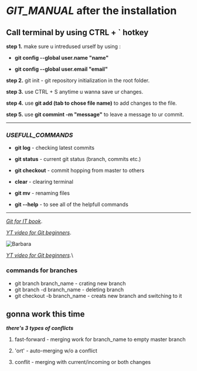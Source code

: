 # *GIT_MANUAL* **after the installation**

## **Call terminal by using CTRL + ` hotkey**

**step 1.** make sure u intredused urself by using :

* **git config --global user.name "name"**

* **git config --global user.email "email"**

**step 2.** git init - git repository initialization in the root folder.

**step 3.** use CTRL + S anytime u wanna save ur changes.

**step 4.** use **git add (tab to chose file name)** to add changes to the file.

**step 5.** use **git commint -m "message"** to leave a message to ur commit.
___________________________________

### *USEFULL_COMMANDS*

* **git log** - checking latest commits

* **git status** - current git status (branch, commits etc.)

* **git checkout** - commit hopping from master to others

* **clear** - clearing terminal

* **git mv** - renaming files

* **git --help** - to see all of the helpfull commands

_______________________________

*[Git for IT book](https://gbcdn.mrgcdn.ru/uploads/asset/4245110/attachment/d4eb8c232f8f2bdf4e42ba7cb49e0c50.pdf)*.


*[YT video for Git beginners](https://www.youtube.com/watch?v=8JJ101D3knE)*.

![Barbara](IMG_20151212_113525.jpg)

*[YT video for Git beginners](https://www.youtube.com/watch?v=8JJ101D3knE)*.\

### **commands for branches**

* git branch branch_name - crating new branch
* git branch -d branch_name - deleting branch
* git checkout -b branch_name - creats new branch and switching to it

## gonna work this time

**_there's 3 types of conflicts_**

1. fast-forward - merging work for branch_name to empty master branch

2. 'ort' - auto-merging w/o a conflict

3. conflit - merging with current/incoming or both changes